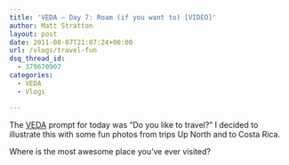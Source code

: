 ```yaml
---
title: 'VEDA – Day 7: Roam (if you want to) [VIDEO]'
author: Matt Stratton
layout: post
date: 2011-08-07T21:07:24+00:00
url: /vlogs/travel-fun
dsq_thread_id:
  - 379670907
categories:
  - VEDA
  - Vlogs

---
```

The <a href="http://www.weblogwevlog.com" target="_blank">VEDA</a> prompt for today was &#8220;Do you like to travel?&#8221; I decided to illustrate this with some fun photos from trips Up North and to Costa Rica.



Where is the most awesome place you&#8217;ve ever visited?